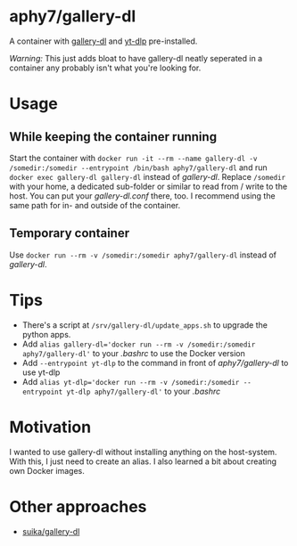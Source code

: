 # aphy7/gallery-dl
A container with [gallery-dl](https://github.com/mikf/gallery-dl) and [yt-dlp](https://github.com/yt-dlp/yt-dlp) pre-installed.

*Warning:* This just adds bloat to have gallery-dl neatly seperated in a container any probably isn't what you're looking for.

# Usage
## While keeping the container running
Start the container with `docker run -it --rm --name gallery-dl -v /somedir:/somedir --entrypoint /bin/bash aphy7/gallery-dl` and run `docker exec gallery-dl gallery-dl` instead of *gallery-dl*. Replace `/somedir` with your home, a dedicated sub-folder or similar to read from / write to the host. You can put your *gallery-dl.conf* there, too. I recommend using the same path for in- and outside of the container.

## Temporary container
Use `docker run --rm -v /somedir:/somedir aphy7/gallery-dl` instead of *gallery-dl*.

# Tips
- There's a script at `/srv/gallery-dl/update_apps.sh` to upgrade the python apps.
- Add `alias gallery-dl='docker run --rm -v /somedir:/somedir aphy7/gallery-dl'` to your *.bashrc* to use the Docker version
- Add `--entrypoint yt-dlp` to the command in front of *aphy7/gallery-dl* to use yt-dlp
- Add `alias yt-dlp='docker run --rm -v /somedir:/somedir --entrypoint yt-dlp aphy7/gallery-dl'` to your *.bashrc*

# Motivation
I wanted to use gallery-dl without installing anything on the host-system. With this, I just need to create an alias. 
I also learned a bit about creating own Docker images.

# Other approaches
- [suika/gallery-dl](https://hub.docker.com/r/suika/gallery-dl)

